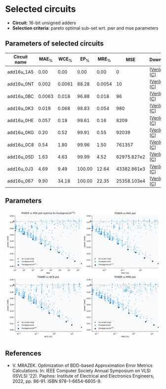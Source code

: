 
Selected circuits
===================
 - **Circuit**: 16-bit unsigned adders
 - **Selection criteria**: pareto optimal sub-set wrt. pwr and mse parameters

Parameters of selected circuits
----------------------------

| Circuit name | MAE<sub>%</sub> | WCE<sub>%</sub> | EP<sub>%</sub> | MRE<sub>%</sub> | MSE | Download |
| --- |  --- | --- | --- | --- | --- | --- | 
| add16u_1A5 | 0.00 | 0.00 | 0.00 | 0.00 | 0 |  [[Verilog](add16u_1A5.v)]  [[C](add16u_1A5.c)] |
| add16u_0NT | 0.002 | 0.0061 | 88.28 | 0.0054 | 10 |  [[Verilog](add16u_0NT.v)]  [[C](add16u_0NT.c)] |
| add16u_0BC | 0.0063 | 0.018 | 96.88 | 0.018 | 96 |  [[Verilog](add16u_0BC.v)]  [[C](add16u_0BC.c)] |
| add16u_0K3 | 0.019 | 0.068 | 98.83 | 0.054 | 980 |  [[Verilog](add16u_0K3.v)]  [[C](add16u_0K3.c)] |
| add16u_0HE | 0.057 | 0.19 | 99.61 | 0.16 | 8209 |  [[Verilog](add16u_0HE.v)]  [[C](add16u_0HE.c)] |
| add16u_0KG | 0.20 | 0.52 | 99.91 | 0.55 | 92039 |  [[Verilog](add16u_0KG.v)]  [[C](add16u_0KG.c)] |
| add16u_0C8 | 0.54 | 1.80 | 99.96 | 1.50 | 761357 |  [[Verilog](add16u_0C8.v)]  [[C](add16u_0C8.c)] |
| add16u_0SD | 1.63 | 4.63 | 99.99 | 4.52 | 62975.827e2 |  [[Verilog](add16u_0SD.v)]  [[C](add16u_0SD.c)] |
| add16u_0J3 | 4.69 | 9.49 | 100.00 | 12.64 | 43382.861e3 |  [[Verilog](add16u_0J3.v)]  [[C](add16u_0J3.c)] |
| add16u_067 | 9.90 | 34.18 | 100.00 | 22.35 | 25358.103e4 |  [[Verilog](add16u_067.v)]  [[C](add16u_067.c)] |
    
Parameters
--------------
![Parameters figure](fig.png)

References
--------------
   - V. MRAZEK. Optimization of BDD-based Approximation Error Metrics Calculations. In: IEEE Computer Society Annual Symposium on VLSI (ISVLSI '22). Paphos: Institute of Electrical and Electronics Engineers, 2022, pp. 86-91. ISBN 978-1-6654-6605-9.

             